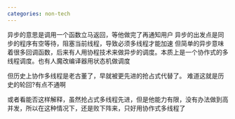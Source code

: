 ```yaml
---
categories: non-tech
---
```

异步的意思是调用一个函数立马返回，等他做完了再通知用户
异步的出发点是同步的程序有空等待，阻塞当前线程，导致必须多线程才能加速
但简单的异步意味着很多回调函数，后来有人用协程技术来做异步的调度。本质上是一个协作式的多线程调度。也有人魔改编译器用状态机做调度

但历史上协作多线程是老古董了，早就被更先进的抢占式代替了。
难道这就是历史的轮回?有点不通啊

或者看能否这样解释，虽然抢占式多线程先进，但是他能力有限，没有办法做到高并发，所以在这种情况下，还是败下阵来，只好用协作式多线程了